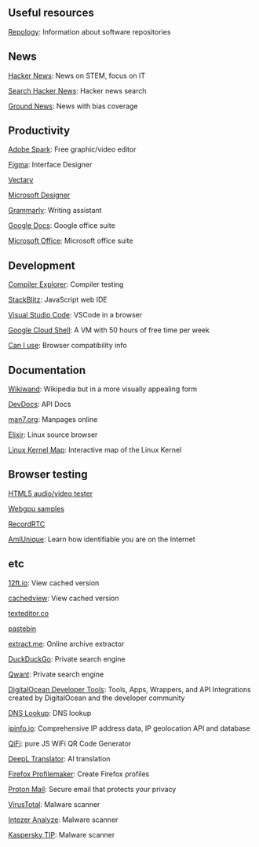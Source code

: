 ## Useful resources
[Repology](https://repology.org): Information about software repositories


## News

[Hacker News](https://news.ycombinator.com/): News on STEM, focus on IT

[Search Hacker News](https://hn.algolia.com/): Hacker news search

[Ground News](https://ground.news/): News with bias coverage

## Productivity

[Adobe Spark](https://spark.adobe.com/sp): Free graphic/video editor

[Figma](https://www.figma.com/): Interface Designer

[Vectary](https://www.vectary.com/)

[Microsoft Designer](https://designer.microsoft.com/)

[Grammarly](https://app.grammarly.com/): Writing assistant

[Google Docs](https://docs.google.com/): Google office suite

[Microsoft Office](https://office.com/): Microsoft office suite

## Development

[Compiler Explorer](https://godbolt.org/): Compiler testing

[StackBlitz](https://stackblitz.com/): JavaScript web IDE

[Visual Studio Code](https://vscode.dev/): VSCode in a browser

[Google Cloud Shell](https://shell.cloud.google.com/?show=terminal): A VM with 50 hours of free time per week

[Can I use](https://caniuse.com/): Browser compatibility info

## Documentation

[Wikiwand](https://www.wikiwand.com/en/): Wikipedia but in a more visually appealing form

[DevDocs](https://devdocs.io/): API Docs

[man7.org](https://man7.org/linux/man-pages/index.html): Manpages online

[Elixir](https://elixir.bootlin.com/): Linux source browser

[Linux Kernel Map](https://makelinux.github.io/kernel/map/): Interactive map of the Linux Kernel


## Browser testing
[HTML5 audio/video tester](https://tools.woolyss.com/html5-audio-video-tester/)

[Webgpu samples](https://webgpu.github.io/webgpu-samples/)

[RecordRTC](https://www.webrtc-experiment.com/RecordRTC/simple-demos/)

[AmIUnique](https://amiunique.org/): Learn how identifiable you are on the Internet


## etc
[12ft.io](https://12ft.io/): View cached version

[cachedview](https://cachedview.com/): View cached version

[texteditor.co](https://texteditor.co/)

[pastebin](https://pastebin.com/)

[extract.me](https://extract.me/): Online archive extractor

[DuckDuckGo](https://duckduckgo.com/): Private search engine

[Qwant](https://www.qwant.com/): Private search engine



[DigitalOcean Developer Tools](https://www.digitalocean.com/community/tools): Tools, Apps, Wrappers, and API Integrations created by DigitalOcean and the developer community

[DNS Lookup](https://www.digitalocean.com/community/tools/dns): DNS lookup

[ipinfo.io](https://ipinfo.io/): Comprehensive IP address data, IP geolocation API and database

[QiFi](https://qifi.org/): pure JS WiFi QR Code Generator



[DeepL Translator](https://www.deepl.com/en/translator): AI translation

[Firefox Profilemaker](https://ffprofile.com/): Create Firefox profiles

[Proton Mail](https://proton.me/mail): Secure email that protects your privacy


[VirusTotal](https://www.virustotal.com/gui/home/upload): Malware scanner

[Intezer Analyze](https://analyze.intezer.com/scan): Malware scanner

[Kaspersky TIP](https://opentip.kaspersky.com/): Malware scanner

[](https://www.kasmweb.com/community-edition)




[](https://discord.com/app)

[](https://play-cs.com/en/servers)
[](https://archive.org/web/)

[](https://www.openingtree.com/)



[](https://en.wikiversity.org/wiki/Wikiversity:Main_Page)
[](https://www.wikiwand.com/en/)
[](https://iphonedev.wiki/index.php/Main_Page)
[](https://cp-algorithms.com/)
[](https://www.theiphonewiki.com/wiki/Main_Page)

[](https://www.animenewsnetwork.com/weekly-ranking/archive)
[](https://space.malangmalang.com/drive)